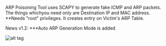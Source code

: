 ARP Poisoning Tool uses SCAPY to generate fake ICMP and ARP packets.
The things whichyou need only are Destination IP and MAC address.
**Needs "root" privileges.
It creates entry on Victim's ARP Table.

News v1.2:
***Auto ARP Generation Mode is added

![alt tag]( http://emreovunc.com/projects/ARP-Poisoning.jpg)
